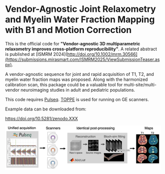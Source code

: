 # Vendor-Agnostic Joint Relaxometry and Myelin Water Fraction Mapping with B1 and Motion Correction

This is the official code for **"Vendor-agnostic 3D multiparametric relaxometry improves cross-platform reproducibility"**.
A related abstract is published at [ISMRM 2024](http://doi.org/10.1002/mrm.30566](https://submissions.mirasmart.com/ISMRM2025/ViewSubmissionTeaser.aspx).

A vendor-agnostic sequence for joint and rapid acquisition of T1, T2, and myelin water fraction maps was proposed. Along with the harmonized calibration scan, this package could be a valuable tool for multi-site/multi-vendor neuroimaging studies in adult and pediatric populations.

This code requires [Pulseq](https://github.com/pulseq). [TOPPE](https://toppemri.github.io/) is used for running on GE scanners.

Example data can be downloaded from:

https://doi.org/10.5281/zenodo.XXX

![Alt text](figure/overview.png?raw=true "MWF-QALAS")
